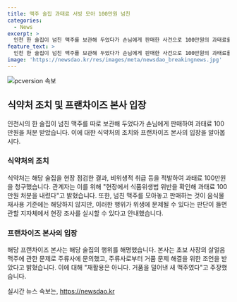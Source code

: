 ```yaml
---
title: 맥주 술집 과태료 서빙 모아 100만원 넘친
categories:
  - News
excerpt: >
  인천 한 술집이 넘친 맥주를 보관해 두었다가 손님에게 판매한 사건으로 100만원의 과태료를 받았다. 식약처는 음식물 재사용 기준은 해당되지 않지만, 위생 문제로 현장 조사를 실시할 수 있다고 밝혔다. 해당 술집의 행위를 지적하는 의견이 온라인 커뮤니티에서도 나왔으며, 프랜차이즈 본사는 사장이 실수를 인정하고 거품 문제로 잘못 전달된 것이라 주장했다.
feature_text: >
  인천 한 술집이 넘친 맥주를 보관해 두었다가 손님에게 판매한 사건으로 100만원의 과태료를 받았다. 식약처는 음식물 재사용 기준은 해당되지 않지만, 위생 문제로 현장 조사를 실시할 수 있다고 밝혔다. 해당 술집의 행위를 지적하는 의견이 온라인 커뮤니티에서도 나왔으며, 프랜차이즈 본사는 사장이 실수를 인정하고 거품 문제로 잘못 전달된 것이라 주장했다.
image: 'https://newsdao.kr/res/images/meta/newsdao_breakingnews.jpg'
---
```


<p><img src="https://newsdao.kr/res/images/meta/newsdao_breakingnews.jpg" alt="pcversion 속보" /></p>

<h2 data-ke-size="size26">식약처 조치 및 프랜차이즈 본사 입장</h2>

<p data-ke-size="size16">인천시의 한 술집이 넘친 맥주를 따로 보관해 두었다가 손님에게 판매하여 과태료 100만원을 처분 받았습니다. 이에 대한 식약처의 조치와 프랜차이즈 본사의 입장을 알아봅시다.</p>

<h3>식약처의 조치</h3>

<p data-ke-size="size16">식약처는 해당 술집을 현장 점검한 결과, 비위생적 취급 등을 적발하여 과태료 100만원을 청구했습니다. 관계자는 이를 위해 "현장에서 식품위생법 위반을 확인해 과태료 100만원 처분을 내렸다"고 밝혔습니다. 또한, 넘친 맥주를 모아놓고 판매하는 것이 음식물 재사용 기준에는 해당하지 않지만, 이러한 행위가 위생에 문제될 수 있다는 판단이 들면 관할 지자체에서 현장 조사를 실시할 수 있다고 안내했습니다.</p>

<h3>프랜차이즈 본사의 입장</h3>

<p data-ke-size="size16">해당 프랜차이즈 본사는 해당 술집의 행위를 해명했습니다. 본사는 초보 사장의 살얼음맥주에 관한 문제로 주류사에 문의했고, 주류사로부터 거품 문제 해결을 위한 조언을 받았다고 밝혔습니다. 이에 대해 "재활용은 아니다. 거품을 덜어낸 새 맥주였다"고 주장했습니다.</p>
실시간 뉴스 속보는, <a href="https://newsdao.kr" rel="dofollow">https://newsdao.kr</a>


